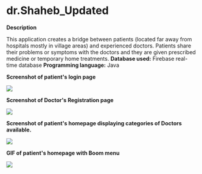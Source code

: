 # dr.Shaheb_Updated

**Description**

This application creates a bridge between patients (located far away from hospitals mostly in village areas) and experienced doctors. 
Patients share their problems or symptoms with the doctors and they are given prescribed medicine or temporary home treatments.
**Database used:** Firebase real-time database 
**Programming language:** Java

**Screenshot of patient's login page**

![](https://github.com/HasinSadique/dr.Shaheb_Updated/blob/master/git-repo-images/patient-login-page.jpg)


**Screenshot of Doctor's Registration page**

![](https://github.com/HasinSadique/dr.Shaheb_Updated/blob/master/git-repo-images/Doctor-registration-page.jpg)


**Screenshot of patient's homepage displaying categories of Doctors available.**

![](https://github.com/HasinSadique/dr.Shaheb_Updated/blob/master/git-repo-images/patients-homepage.jpg)


**GIF of patient's homepage with Boom menu**

![](https://github.com/HasinSadique/dr.Shaheb_Updated/blob/master/git-repo-images/patients-homepage-with-boom-menu.gif)
